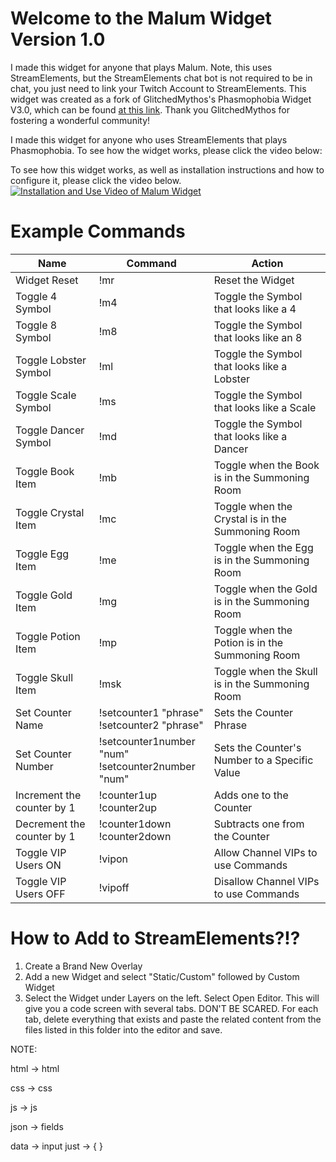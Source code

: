 # Welcome to the Malum Widget Version 1.0

I made this widget for anyone that plays Malum. Note, this uses StreamElements, but the StreamElements chat bot is not required to be in chat, you just need to link your Twitch Account to StreamElements.
This widget was created as a fork of GlitchedMythos's Phasmophobia Widget V3.0, which can be found [at this link](https://github.com/GlitchedMythos/se-widgets/tree/main/phasmophobia_evidence_v3). Thank you GlitchedMythos for fostering a wonderful community!

I made this widget for anyone who uses StreamElements that plays Phasmophobia. To see how the widget works, please click the video below:

To see how this widget works, as well as installation instructions and how to configure it, please click the video below.
[![Installation and Use Video of Malum Widget](https://static-cdn.jtvnw.net/jtv_user_pictures/7e7b82c3-4d79-408e-8cfe-0b636625e41e-profile_image-70x70.png)](https://twitch.tv/the__squall)

# Example Commands

| Name | Command | Action |
|--|--|--|
| Widget Reset | !mr | Reset the Widget |
| Toggle 4 Symbol | !m4 | Toggle the Symbol that looks like a 4 |
| Toggle 8 Symbol | !m8 | Toggle the Symbol that looks like an 8 |
| Toggle Lobster Symbol | !ml | Toggle the Symbol that looks like a Lobster |
| Toggle Scale Symbol | !ms | Toggle the Symbol that looks like a Scale |
| Toggle Dancer Symbol | !md | Toggle the Symbol that looks like a Dancer |
| Toggle Book Item | !mb | Toggle when the Book is in the Summoning Room |
| Toggle Crystal Item | !mc | Toggle when the Crystal is in the Summoning Room |
| Toggle Egg Item | !me | Toggle when the Egg is in the Summoning Room |
| Toggle Gold Item | !mg | Toggle when the Gold is in the Summoning Room |
| Toggle Potion Item | !mp | Toggle when the Potion is in the Summoning Room |
| Toggle Skull Item | !msk | Toggle when the Skull is in the Summoning Room |
| Set Counter Name | !setcounter1 "phrase"<br>!setcounter2 "phrase" | Sets the Counter Phrase |
| Set Counter Number | !setcounter1number "num"<br>!setcounter2number "num" | Sets the Counter's Number to a Specific Value |
| Increment the counter by 1 | !counter1up<br>!counter2up | Adds one to the Counter |
| Decrement the counter by 1 | !counter1down<br>!counter2down | Subtracts one from the Counter |
| Toggle VIP Users ON | !vipon | Allow Channel VIPs to use Commands |
| Toggle VIP Users OFF | !vipoff | Disallow Channel VIPs to use Commands |

# How to Add to StreamElements?!?

1. Create a Brand New Overlay
2. Add a new Widget and select "Static/Custom" followed by Custom Widget
3. Select the Widget under Layers on the left. Select Open Editor. This will give you a code screen with several tabs. DON'T BE SCARED. For each tab, delete everything that exists and paste the related content from the files listed in this folder into the editor and save.

NOTE: 

html -> html

css -> css

js -> js

json -> fields

data -> input just -> { }

